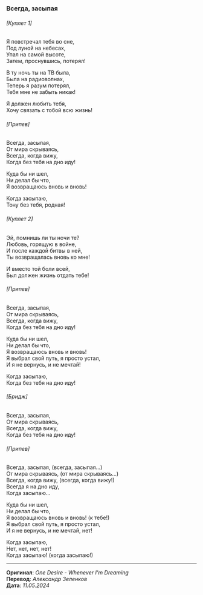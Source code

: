 ### Всегда, засыпая

###### [Куплет 1]

Я повстречал тебя во сне, \
Под луной на небесах, \
Упал на самой высоте, \
Затем, проснувшись, потерял!

В ту ночь ты на ТВ была, \
Была на радиоволнах, \
Теперь я разум потерял, \
Тебя мне не забыть никак!

Я должен любить тебя, \
Хочу связать с тобой всю жизнь!

###### [Припев]

Всегда, засыпая, \
От мира скрываясь, \
Всегда, когда вижу, \
Когда без тебя на дно иду!

Куда бы ни шел, \
Ни делал бы что, \
Я возвращаюсь вновь и вновь!

Когда засыпаю, \
Тону без тебя, родная!

###### [Куплет 2]

Эй, помнишь ли ты ночи те? \
Любовь, горящую в войне, \
И после каждой битвы в ней, \
Ты возвращалась вновь ко мне!

И вместо той боли всей, \
Был должен жизнь отдать тебе!

###### [Припев]

Всегда, засыпая, \
От мира скрываясь, \
Всегда, когда вижу, \
Когда без тебя на дно иду!

Куда бы ни шел, \
Ни делал бы что, \
Я возвращаюсь вновь и вновь! \
Я выбрал свой путь, я просто устал, \
И я не вернусь, и не мечтай!

Когда засыпаю, \
Когда без тебя на дно иду!

###### [Бридж]

Всегда, засыпая, \
От мира скрываясь, \
Всегда, когда вижу, \
Когда без тебя на дно иду!

###### [Припев]

Всегда, засыпая, (всегда, засыпая...) \
От мира скрываясь, (от мира скрываясь...) \
Всегда, когда вижу, (всегда, когда вижу!) \
Всегда я на дно иду, \
Когда засыпаю...

Куда бы ни шел, \
Ни делал бы что, \
Я возвращаюсь вновь и вновь! (к тебе!) \
Я выбрал свой путь, я просто устал, \
И я не вернусь, и не мечтай, нет!

Когда засыпаю, \
Нет, нет, нет, нет! \
Когда засыпаю! (когда засыпаю!)

---

**Оригинал**: _One Desire - Whenever I'm Dreaming_ \
**Перевод**: _Александр Зеленков_ \
**Дата**: _11.05.2024_
